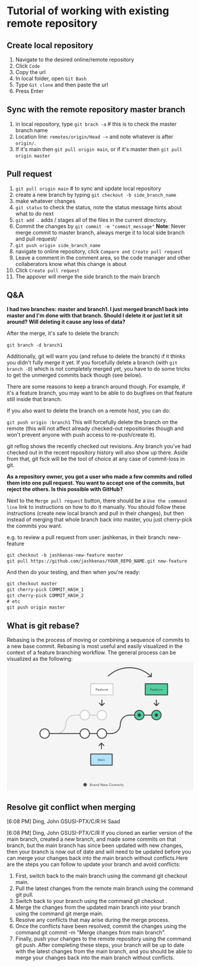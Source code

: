 # Tutorial of working with existing remote repository
## Create local repository
1. Navigate to the desired online/remote repository
2. Click `Code`
3. Copy the url
4. In local folder, open `Git Bash`
5. Type `Git clone` and then paste the url
6. Press Enter
## Sync with the remote repository master branch
1. in local repository, type `git brach -a`  # this is to check the master branch name
2. Location line: `remotes/origin/Head ->` and note whatever is after `origin/`. 
3. If it's main then `git pull origin main`, or if it's master then `git pull origin master`
## Pull request
1. `git pull origin main` # to sync and update local repository
2. create a new branch by typing `git checkout -b side_branch_name`
3. make whatever changes 
4. `git status` to check the status, note the status message hints about what to do next
5. `git add .` adds / stages all of the files in the current directory. 
6. Commit the changes by `git commit -m "commit_message"`
**Note**: Never merge commit to master branch, always merge it to local side branch and pull request/
7. `git push origin side_branch_name`
8. navigate to online repository, click `Compare and Create pull request`
9. Leave a comment in the comment area, so the code manager and other collaberators know what this change is about
10. Click `Create pull request`
11. The appover will merge the side branch to the main branch

## Q&A
**I had two branches: master and branch1. I just merged branch1 back into master and I'm done with that branch. Should I delete it or just let it sit around? Will deleting it cause any loss of data?**

After the merge, it's safe to delete the branch:

`git branch -d branch1`

Additionally, git will warn you (and refuse to delete the branch) if it thinks you didn't fully merge it yet. If you forcefully delete a branch (with `git branch -D`) which is not completely merged yet, you have to do some tricks to get the unmerged commits back though (see below).

There are some reasons to keep a branch around though. For example, if it's a feature branch, you may want to be able to do bugfixes on that feature still inside that branch.

If you also want to delete the branch on a remote host, you can do:

`git push origin :branch1`
This will forcefully delete the branch on the remote (this will not affect already checked-out repositiories though and won't prevent anyone with push access to re-push/create it).

git reflog shows the recently checked out revisions. Any branch you've had checked out in the recent repository history will also show up there. Aside from that, git fsck will be the tool of choice at any case of commit-loss in git.

**As a repository owner, you got a user who made a few commits and rolled them into one pull request. You want to accept one of the commits, but reject the others. Is this possible with GitHub?**

Next to the `Merge pull request` button, there should be a `Use the command line` link to instructions on how to do it manually. You should follow these instructions (create new local branch and pull in their changes), but then instead of merging that whole branch back into master, you just cherry-pick the commits you want.

e.g. to review a pull request from user: jashkenas, in their branch: new-feature
```
git checkout -b jashkenas-new-feature master
git pull https://github.com/jashkenas/YOUR_REPO_NAME.git new-feature
```
And then do your testing, and then when you're ready:
```
git checkout master
git cherry-pick COMMIT_HASH_1
git cherry-pick COMMIT_HASH_2
# etc
git push origin master
```

## What is git rebase?
Rebasing is the process of moving or combining a sequence of commits to a new base commit. Rebasing is most useful and easily visualized in the context of a feature branching workflow. The general process can be visualized as the following:
![img](./pic/rebase.PNG)

## Resolve git conflict when merging
[6:08 PM] Ding, John GSUSI-PTX/C/R
Hi Saad

[6:08 PM] Ding, John GSUSI-PTX/C/R
If you cloned an earlier version of the main branch, created a new branch, and made some commits on that branch, but the main branch has since been updated with new changes, then your branch is now out of date and will need to be updated before you can merge your changes back into the main branch without conflicts.Here are the steps you can follow to update your branch and avoid conflicts:
1. First, switch back to the main branch using the command git checkout main.
2. Pull the latest changes from the remote main branch using the command git pull.
3. Switch back to your branch using the command git checkout <your-branch-name>.
4. Merge the changes from the updated main branch into your branch using the command git merge main.
5. Resolve any conflicts that may arise during the merge process.
6. Once the conflicts have been resolved, commit the changes using the command git commit -m "Merge changes from main branch".
7. Finally, push your changes to the remote repository using the command git push.
After completing these steps, your branch will be up to date with the latest changes from the main branch, and you should be able to merge your changes back into the main branch without conflicts.


